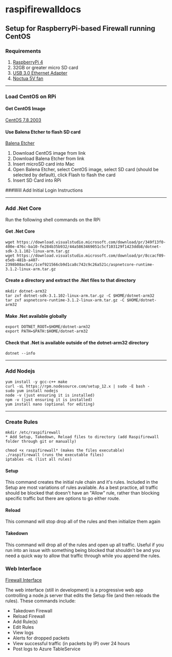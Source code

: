 # raspifirewalldocs

## Setup for RaspberryPi-based Firewall running CentOS

### Requirements

1. [RaspberryPi 4](https://vilros.com/collections/raspberry-pi-4/products/raspberry-pi-4-4gb-ram)
2. 32GB or greater micro SD card
3. [USB 3.0 Ethernet Adapter](https://www.amazon.com/gp/product/B00FFJ0RKE/ref=ppx_yo_dt_b_search_asin_title?ie=UTF8&psc=1)
4. [Noctua 5V fan](https://www.amazon.com/gp/product/B072Q3CMRW/ref=ppx_yo_dt_b_search_asin_title?ie=UTF8&psc=1)

---

### Load CentOS on RPi

#### Get CentOS Image
[CentOS 7.8.2003](http://mirrors.ocf.berkeley.edu/centos-altarch/7.8.2003/isos/armhfp/CentOS-Userland-7-armv7hl-RaspberryPI-Minimal-4-2003-sda.raw.xz)

#### Use Balena Etcher to flash SD card
[Balena Etcher](https://www.balena.io/etcher/)

1. Download CentOS image from link
2. Download Balena Etcher from link
3. Insert microSD card into Mac
4. Open Balena Etcher, select CentOS image, select SD card (should be selected by default), click Flash to flash the card
5. Insert SD Card into RPi

###Will Add Initial Login Instructions

---

### Add .Net Core
Run the following shell commands on the RPi

#### Get .Net Core
```shell
wget https://download.visualstudio.microsoft.com/download/pr/349f13f0-400e-476c-ba10-fe284b35b932/44a5863469051c5cf103129f1423ddb8/dotnet-sdk-3.1.102-linux-arm.tar.gz
wget https://download.visualstudio.microsoft.com/download/pr/8ccacf09-e5eb-481b-a407-2398b08ac6ac/1cef921566cb9d1ca8c742c9c26a521c/aspnetcore-runtime-3.1.2-linux-arm.tar.gz
```

#### Create a directory and extract the .Net files to that directory
```shell
mkdir dotnet-arm32
tar zxf dotnet-sdk-3.1.102-linux-arm.tar.gz -C $HOME/dotnet-arm32
tar zxf aspnetcore-runtime-3.1.2-linux-arm.tar.gz -C $HOME/dotnet-arm32
```
#### Make .Net available globally
```shell
export DOTNET_ROOT=$HOME/dotnet-arm32
export PATH=$PATH:$HOME/dotnet-arm32
```
#### Check that .Net is available outside of the dotnet-arm32 directory
```shell
dotnet --info
```
---

### Add Nodejs
```shell
yum install -y gcc-c++ make
curl -sL https://rpm.nodesource.com/setup_12.x | sudo -E bash -
sudo yum install nodejs
node -v (just ensuring it is installed)
npm -v (just ensuring it is installed)
yum install nano (optional for editing)
```
---

### Create Rules

```shell
mkdir /etc/raspifirewall
* Add Setup, Takedown, Reload files to directory (add Raspifirewall folder through git or manually)
```
```shell
chmod +x raspifirewall* (makes the files executable)
./raspifirewall (runs the executable files)
iptables -nL (list all rules)
```


#### Setup
This command creates the initial rule chain and it's rules. Included in the Setup are most variations of rules available. As a best practice, all traffic should be blocked that doesn't have an "Allow" rule, rather than blocking specific traffic but there are options to go either route. 


#### Reload
This command will stop drop all of the rules and then initialize them again


#### Takedown
This command will drop all of the rules and open up all traffic. Useful if you run into an issue with something being blocked that shouldn't be and you need a quick way to allow that traffic through while you append the rules.


### Web Interface

[Firewall Interface](https://github.com/mattkloz/raspifirewall_app)

The web interface (still in development) is a progressive web app controlling a node.js server that edits the Setup file (and then reloads the rules). These commands include:

- Takedown Firewall
- Reload Firewall
- Add Rule(s)
- Edit Rules
- View logs
- Alerts for dropped packets
- View successful traffic (in packets by IP) over 24 hours
- Post logs to Azure TableService

